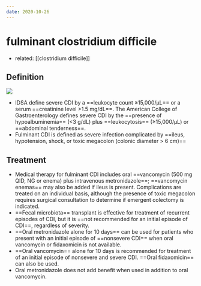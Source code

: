 ```yaml
---
date: 2020-10-26
---
```


# fulminant clostridium difficile

- related: [[clostridium difficile]]

<!-- severe C. diff, fulminant c. diff definition, rx -->

## Definition

![](https://photos.thisispiggy.com/file/wikiFiles/20220731150653.png)

- IDSA define severe CDI by a ==leukocyte count ≥15,000/µL== or a serum ==creatinine level >1.5 mg/dL==. The American College of Gastroenterology defines severe CDI by the ==presence of hypoalbuminemia== (<3 g/dL) plus ==leukocytosis== (≥15,000/µL) or ==abdominal tenderness==.
- Fulminant CDI is defined as severe infection complicated by ==ileus, hypotension, shock, or toxic megacolon (colonic diameter > 6 cm)==

## Treatment

- Medical therapy for fulminant CDI includes oral ==vancomycin (500 mg QID, NG or enema) plus intravenous metronidazole==; ==vancomycin enemas== may also be added if ileus is present. Complications are treated on an individual basis, although the presence of toxic megacolon requires surgical consultation to determine if emergent colectomy is indicated.
- ==Fecal microbiota== transplant is effective for treatment of recurrent episodes of CDI, but it is ==not recommended for an initial episode of CDI==, regardless of severity.
- ==Oral metronidazole alone for 10 days== can be used for patients who present with an initial episode of ==nonsevere CDI== when oral vancomycin or fidaxomicin is not available.
- ==Oral vancomycin== alone for 10 days is recommended for treatment of an initial episode of nonsevere and severe CDI. ==Oral fidaxomicin== can also be used.
- Oral metronidazole does not add benefit when used in addition to oral vancomycin.

